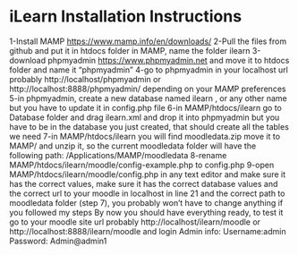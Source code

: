 # iLearn Installation Instructions
1-Install MAMP https://www.mamp.info/en/downloads/
2-Pull the files from github and put it in htdocs folder in MAMP, name the folder
ilearn
3-download phpmyadmin https://www.phpmyadmin.net and move it to htdocs
folder and name it “phpmyadmin”
4-go to phpmyadmin in your localhost url probably http://localhost/phpmyadmin
or http://localhost:8888/phpmyadmin/ depending on your MAMP preferences
5-in phpmyadmin, create a new database named ilearn , or any other name but
you have to update it in config.php file
6-in MAMP/htdocs/ilearn go to Database folder and drag ilearn.xml and drop it
into phpmyadmin but you have to be in the database you just created, that
should create all the tables we need
7-in MAMP/htdocs/ilearn you will find moodledata.zip move it to MAMP/ and
unzip it, so the current moodledata folder will have the following path:
/Applications/MAMP/moodledata
8-rename MAMP/htdocs/ilearn/moodle/config-example.php to config.php
9-open MAMP/htdocs/ilearn/moodle/config.php in any text editor and make sure
it has the correct values, make sure it has the correct database values and the
correct url to your moodle in localhost in line 21 and the correct path to
moodledata folder (step 7), you probably won’t have to change anything if you
followed my steps
By now you should have everything ready, to test it go to your moodle site url
probably http://localhost/ilearn/moodle or http://localhost:8888/ilearn/moodle and
login
Admin info:
Username:admin
Password: Admin@admin1